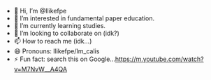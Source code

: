 - 👋 Hi, I’m @Ilikefpe
- 👀 I’m interested in fundamental paper education.
- 🌱 I’m currently learning studies.
- 💞️ I’m looking to collaborate on (idk?)
- 📫 How to reach me (idk...)
- 😄 Pronouns: Ilikefpe/Im_calis
- ⚡ Fun fact: search this on Google...https://m.youtube.com/watch?v=M7NvW__A4QA

